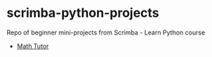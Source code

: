 # scrimba-python-projects
Repo of beginner mini-projects from Scrimba - Learn Python course

- [Math Tutor](https://scrimba.com/learn/python/project-math-tutor-cdNBZVh9)
